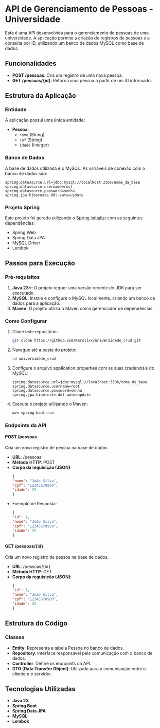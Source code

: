 # API de Gerenciamento de Pessoas - Universidade

Esta é uma API desenvolvida para o gerenciamento de pessoas de uma universidade. A aplicação permite a criação de registros de pessoas e a consulta por ID, utilizando um banco de dados MySQL como base de dados.

## Funcionalidades

- **POST /pessoas**: Cria um registro de uma nova pessoa.
- **GET /pessoas/{id}**: Retorna uma pessoa a partir de um ID informado.

## Estrutura da Aplicação

### Entidade

A aplicação possui uma única entidade:

- **Pessoa**:
  - `nome` (String)
  - `cpf` (String)
  - `idade` (Integer)

### Banco de Dados

A base de dados utilizada é o MySQL. As variáveis de conexão com o banco de dados são:

```properties
spring.datasource.url=jdbc:mysql://localhost:3306/nome_da_base
spring.datasource.username=root
spring.datasource.password=senha
spring.jpa.hibernate.ddl-auto=update
```

### Projeto Spring

Este projeto foi gerado utilizando o [Spring Initializr](https://start.spring.io/) com as seguintes dependências:

- Spring Web
- Spring Data JPA
- MySQL Driver
- Lombok

## Passos para Execução

### Pré-requisitos

1. **Java 23+**: O projeto requer uma versão recente do JDK para ser executado.
2. **MySQL**: Instale e configure o MySQL localmente, criando um banco de dados para a aplicação.
3. **Maven**: O projeto utiliza o Maven como gerenciador de dependências.

### Como Configurar

1. Clone este repositório:
   ```bash
   git clone https://github.com/Karollxx/universidade_crud.git
   ```

2. Navegue até a pasta do projeto:
   ```bash
   cd universidade_crud

3. Configure o arquivo application.properties com as suas credenciais do MySQL:
   ```properties
   spring.datasource.url=jdbc:mysql://localhost:3306/nome_da_base
   spring.datasource.username=root
   spring.datasource.password=senha
   spring.jpa.hibernate.ddl-auto=update

4. Execute o projeto utilizando o Maven:
   ```bash
   mvn spring-boot:run

### Endpoints da API

#### POST /pessoas

Cria um novo registro de pessoa na base de dados.
- **URL**: /pessoas
- **Método HTTP**: POST
- **Corpo da requisição (JSON)**:
  ```json
  {
  "nome": "João Silva",
  "cpf": "12345678900",
  "idade": 25
  }

- Exemplo de Resposta:
  ```json
  {
  "id": 1,
  "nome": "João Silva",
  "cpf": "12345678900",
  "idade": 25
  }

#### GET /pessoas/{id}

Cria um novo registro de pessoa na base de dados.
- **URL**: /pessoas/{id}
- **Método HTTP**: GET
- **Corpo da requisição (JSON)**:
  ```json
  {
  "id": 1,
  "nome": "João Silva",
  "cpf": "12345678900",
  "idade": 25
  }

## Estrutura do Código

### Classes

- **Entity**: Representa a tabela Pessoa no banco de dados.
- **Repository**: Interface responsável pela comunicação com o banco de dados.
- **Controller**: Define os endpoints da API.
- **DTO (Data Transfer Object)**: Utilizado para a comunicação entre o cliente e o servidor.

## Tecnologias Utilizadas

- **Java 23**
- **Spring Boot**
- **Spring Data JPA**
- **MySQL**
- **Lombok**
